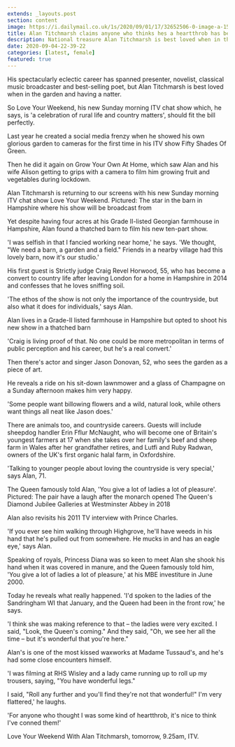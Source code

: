 ```yaml
---
extends: _layouts.post
section: content
image: https://i.dailymail.co.uk/1s/2020/09/01/17/32652506-0-image-a-15_1598976927760.jpg 
title: Alan Titchmarsh claims anyone who thinks hes a heartthrob has been conned ahead of new show 
description: National treasure Alan Titchmarsh is best loved when in the garden and having a natter and his new ITV show should fit the bill perfectly because it is a celebration of rural life and country matters. 
date: 2020-09-04-22-39-22 
categories: [latest, female] 
featured: true 
--- 
```

His spectacularly eclectic career has spanned presenter, novelist, classical music broadcaster and best-selling poet, but Alan Titchmarsh is best loved when in the garden and having a natter. 

So Love Your Weekend, his new Sunday morning ITV chat show which, he says, is 'a celebration of rural life and country matters', should fit the bill perfectly.

Last year he created a social media frenzy when he showed his own glorious garden to cameras for the first time in his ITV show Fifty Shades Of Green. 

Then he did it again on Grow Your Own At Home, which saw Alan and his wife Alison getting to grips with a camera to film him growing fruit and vegetables during lockdown.

Alan Titchmarsh is returning to our screens with his new Sunday morning ITV chat show Love Your Weekend. Pictured: The star in the barn in Hampshire where his show will be broadcast from

Yet despite having four acres at his Grade II-listed Georgian farmhouse in Hampshire, Alan found a thatched barn to film his new ten-part show. 

'I was selfish in that I fancied working near home,' he says. 'We thought, "We need a barn, a garden and a field." Friends in a nearby village had this lovely barn, now it's our studio.'

His first guest is Strictly judge Craig Revel Horwood, 55, who has become a convert to country life after leaving London for a home in Hampshire in 2014 and confesses that he loves sniffing soil. 

'The ethos of the show is not only the importance of the countryside, but also what it does for individuals,' says Alan. 

Alan lives in a Grade-II listed farmhouse in Hampshire but opted to shoot his new show in a thatched barn

'Craig is living proof of that. No one could be more metropolitan in terms of public perception and his career, but he's a real convert.'

Then there's actor and singer Jason Donovan, 52, who sees the garden as a piece of art. 

He reveals a ride on his sit-down lawnmower and a glass of Champagne on a Sunday afternoon makes him very happy. 

'Some people want billowing flowers and a wild, natural look, while others want things all neat like Jason does.'

There are animals too, and countryside careers. Guests will include sheepdog handler Erin Fflur McNaught, who will become one of Britain's youngest farmers at 17 when she takes over her family's beef and sheep farm in Wales after her grandfather retires, and Lutfi and Ruby Radwan, owners of the UK's first organic halal farm, in Oxfordshire. 

'Talking to younger people about loving the countryside is very special,' says Alan, 71.

The Queen famously told Alan, 'You give a lot of ladies a lot of pleasure'. Pictured: The pair have a laugh after the monarch opened The Queen's Diamond Jubilee Galleries at Westminster Abbey in 2018

Alan also revisits his 2011 TV interview with Prince Charles. 

'If you ever see him walking through Highgrove, he'll have weeds in his hand that he's pulled out from somewhere. He mucks in and has an eagle eye,' says Alan.

Speaking of royals, Princess Diana was so keen to meet Alan she shook his hand when it was covered in manure, and the Queen famously told him, 'You give a lot of ladies a lot of pleasure,' at his MBE investiture in June 2000. 

Today he reveals what really happened. 'I'd spoken to the ladies of the Sandringham WI that January, and the Queen had been in the front row,' he says. 

'I think she was making reference to that – the ladies were very excited. I said, "Look, the Queen's coming." And they said, "Oh, we see her all the time – but it's wonderful that you're here."

Alan's is one of the most kissed waxworks at Madame Tussaud's, and he's had some close encounters himself. 

'I was filming at RHS Wisley and a lady came running up to roll up my trousers, saying, "You have wonderful legs." 

I said, "Roll any further and you'll find they're not that wonderful!" I'm very flattered,' he laughs. 

'For anyone who thought I was some kind of heartthrob, it's nice to think I've conned them!' 

Love Your Weekend With Alan Titchmarsh, tomorrow, 9.25am, ITV.

